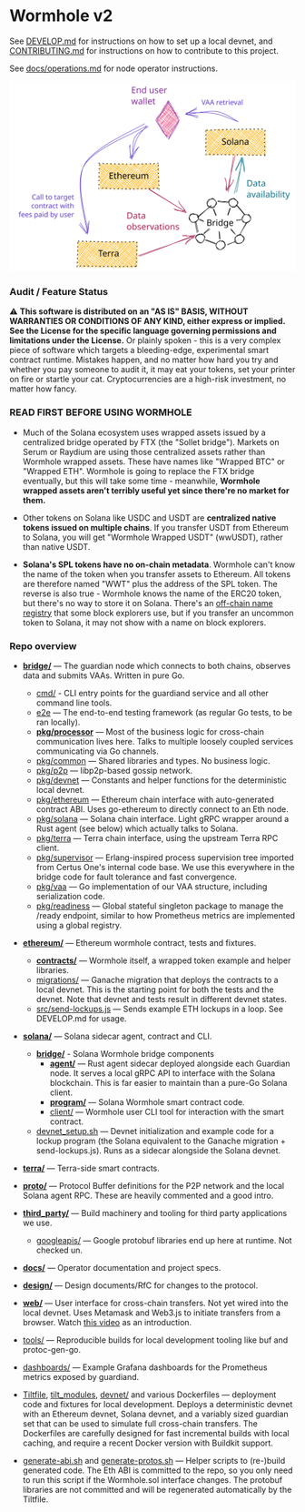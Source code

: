 # Wormhole v2

See [DEVELOP.md](DEVELOP.md) for instructions on how to set up a local devnet, and
[CONTRIBUTING.md](CONTRIBUTING.md) for instructions on how to contribute to this project.

See [docs/operations.md](docs/operations.md) for node operator instructions.

![](docs/images/overview.svg)

### Audit / Feature Status

⚠ **This software is distributed on an "AS IS" BASIS, WITHOUT WARRANTIES OR CONDITIONS OF ANY KIND, either express or
implied. See the License for the specific language governing permissions and limitations under the License.** Or plainly
spoken - this is a very complex piece of software which targets a bleeding-edge, experimental smart contract runtime.
Mistakes happen, and no matter how hard you try and whether you pay someone to audit it, it may eat your tokens, set
your printer on fire or startle your cat. Cryptocurrencies are a high-risk investment, no matter how fancy.

### READ FIRST BEFORE USING WORMHOLE

- Much of the Solana ecosystem uses wrapped assets issued by a centralized bridge operated by FTX (the "Sollet bridge").
  Markets on Serum or Raydium are using those centralized assets rather than Wormhole wrapped assets. These have names
  like "Wrapped BTC" or "Wrapped ETH". Wormhole is going to replace the FTX bridge eventually, but this will take some
  time - meanwhile, **Wormhole wrapped assets aren't terribly useful yet since there're no market for them.**
  
- Other tokens on Solana like USDC and USDT are **centralized native tokens issued on multiple chains**. If you transfer
  USDT from Ethereum to Solana, you will get "Wormhole Wrapped USDT" (wwUSDT), rather than native USDT.
  
- **Solana's SPL tokens have no on-chain metadata**. Wormhole can't know the name of the token when you
  transfer assets to Ethereum. All tokens are therefore named "WWT" plus the address of the SPL token.
  The reverse is also true - Wormhole knows the name of the ERC20 token, but there's no way to store it on Solana.
  There's an [off-chain name registry](https://github.com/solana-labs/token-list) that some block explorers use, but
  if you transfer an uncommon token to Solana, it may not show with a name on block explorers.

### Repo overview

- **[bridge/](bridge/)** — The guardian node which connects to both chains, observes data and submits VAAs.
  Written in pure Go.
  
  - [cmd/](bridge/cmd/) - CLI entry points for the guardiand service and all other command line tools.
  - [e2e](bridge/e2e) — The end-to-end testing framework (as regular Go tests, to be ran locally).
  - **[pkg/processor](bridge/pkg/processor)** — Most of the business logic for cross-chain communication
    lives here. Talks to multiple loosely coupled services communicating via Go channels.
  - [pkg/common](bridge/pkg/common) — Shared libraries and types. No business logic.
  - [pkg/p2p](bridge/pkg/p2p) — libp2p-based gossip network.
  - [pkg/devnet](bridge/pkg/devnet) — Constants and helper functions for the deterministic local devnet.
  - [pkg/ethereum](bridge/pkg/ethereum) — Ethereum chain interface with auto-generated contract ABI.
    Uses go-ethereum to directly connect to an Eth node.
  - [pkg/solana](bridge/pkg/solana) — Solana chain interface. Light gRPC wrapper around a Rust agent (see below)
    which actually talks to Solana.  
  - [pkg/terra](bridge/pkg/terra) — Terra chain interface, using the upstream Terra RPC client.
  - [pkg/supervisor](bridge/pkg/supervisor) — Erlang-inspired process supervision tree imported from Certus One's
    internal code base. We use this everywhere in the bridge code for fault tolerance and fast convergence.
  - [pkg/vaa](bridge/pkg/vaa) — Go implementation of our VAA structure, including serialization code.
  - [pkg/readiness](bridge/pkg/readiness) — Global stateful singleton package to manage the /ready endpoint,
    similar to how Prometheus metrics are implemented using a global registry.
  
- **[ethereum/](ethereum/)** — Ethereum wormhole contract, tests and fixtures.

  - **[contracts/](ethereum/contracts)** — Wormhole itself, a wrapped token example and helper libraries.
  - [migrations/](ethereum/migrations) — Ganache migration that deploys the contracts to a local devnet.
    This is the starting point for both the tests and the devnet. Note that devnet and tests result
    in different devnet states.
  - [src/send-lockups.js](ethereum/src/send-lockups.js) — Sends example ETH lockups in a loop.
    See DEVELOP.md for usage.
  
- **[solana/](solana/)** — Solana sidecar agent, contract and CLI.
  - **[bridge/](solana/bridge/)** - Solana Wormhole bridge components
    - **[agent/](solana/bridge/agent/)** — Rust agent sidecar deployed alongside each Guardian node. It serves
    a local gRPC API to interface with the Solana blockchain. This is far easier to maintain than a
    pure-Go Solana client.
    - **[program/](solana/bridge/program)** — Solana Wormhole smart contract code. 
    - [client/](solana/bridge/cli/) — Wormhole user CLI tool for interaction with the smart contract. 
  - [devnet_setup.sh](solana/devnet_setup.sh) — Devnet initialization and example code for a lockup program
    (the Solana equivalent to the Ganache migration + send-lockups.js). Runs as a sidecar alongside the Solana devnet. 

- **[terra/](terra/)** — Terra-side smart contracts.

- **[proto/](proto/)** — Protocol Buffer definitions for the P2P network and the local Solana agent RPC.
  These are heavily commented and a good intro.

- **[third_party/](third_party/)** — Build machinery and tooling for third party applications we use.
  - [googleapis/](third_party/googleapis/) — Google protobuf libraries end up here at runtime. Not checked un.

- **[docs/](docs/)** — Operator documentation and project specs.
  
- **[design/](design/)** — Design documents/RfC for changes to the protocol.

- **[web/](web/)** — User interface for cross-chain transfers. Not yet wired into the local devnet.
  Uses Metamask and Web3.js to initiate transfers from a browser.
  Watch [this video](https://youtu.be/9OTTyJ_h4O0) as an introduction.
  
- [tools/](tools/) — Reproducible builds for local development tooling like buf and protoc-gen-go. 
  
- [dashboards/](dashboards/) — Example Grafana dashboards for the Prometheus metrics exposed by guardiand. 
  
- [Tiltfile](Tiltfile), [tilt_modules](tilt_modules/), [devnet/](devnet/) and various Dockerfiles — deployment code and
  fixtures for local development. Deploys a deterministic devnet with an Ethereum devnet, Solana devnet, and a variably
  sized guardian set that can be used to simulate full cross-chain transfers. The Dockerfiles are carefully designed for
  fast incremental builds with local caching, and require a recent Docker version with Buildkit support.
  
- [generate-abi.sh](generate-abi.sh) and [generate-protos.sh](generate-protos.sh) — 
  Helper scripts to (re-)build generated code. The Eth ABI is committed to the repo, so you only
  need to run this script if the Wormhole.sol interface changes. The protobuf libraries are not
  committed and will be regenerated automatically by the Tiltfile. 
  
